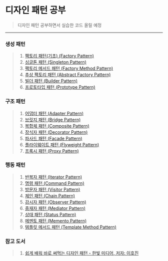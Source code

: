 # 디자인 패턴 공부
> 디자인 패턴 공부하면서 실습한 코드 올릴 예정
---

### 생성 패턴
> 1. [팩토리 패턴(기초) (Factory Pattern)](./생성패턴/FactoryPattern/)
> 2. [싱글톤 패턴 (Singleton Pattern)](./생성패턴/SingletonPattern/)
> 3. [팩토리 메서드 패턴 (Factory Method Pattern)](./생성패턴/FactoryMethodPattern)
> 4. [추상 팩토리 패턴 (Abstract Factory Pattern)](./생성패턴/AbstractFactoryPattern)
> 5. [빌더 패턴 (Builder Pattern)](./생성패턴/BuilderPattern)
> 6. [프로토타입 패턴 (Prototype Pattern)](./생성패턴/PrototypePattern)
### 구조 패턴
> 1. [어댑터 패턴 (Adapter Pattern)](./구조패턴/AdpaterPattern)
> 2. [브릿지 패턴 (Bridge Pattern)](./구조패턴/BridgePattern)
> 3. [복합체 패턴 (Composite Pattern)](./구조패턴/CompositePattern)
> 4. [장식자 패턴 (Decorator Pattern)](./구조패턴/DecoratorPattern)
> 5. [파사드 패턴 (Facade Pattern)](./구조패턴/FacadePattern)
> 6. [플라이웨이트 패턴 (Flyweight Pattern)](./구조패턴/Flyweight)
> 7. [프록시 패턴 (Proxy Pattern)](./구조패턴/proxyPattern)
### 행동 패턴
> 1. [반복자 패턴 (Iterator Pattern)](./행동패턴/IteratorPattern)
> 2. [명령 패턴 (Command Pattern)](./행동패턴/CommandPattern)
> 3. [방문자 패턴 (Visitor Pattern)](./행동패턴/VisitorPattern)
> 4. [체인 패턴 (Chain Pattern)](./행동패턴/ChainPattern)
> 5. [감시자 패턴 (Observer Pattern)](./행동패턴/ObserverPattern)
> 6. [중재자 패턴 (Mediator Pattern)](./행동패턴/MediatorPattern)
> 7. [상태 패턴 (Status Pattern)](./행동패턴/StatusPattern)
> 8. [메멘토 패턴 (Memento Pattern)](./행동패턴/MementoPattern)
> 8. [템플릿 메서드 패턴 (Template Method Pattern)](./행동패턴/TemplateMethodPattern)

### 참고 도서
> 1. [쉽게 배워 바로 써먹는 디자인 패턴 - 한빛 미디어, 저자: 이호진](https://www.hanbit.co.kr/media/books/book_view.html?p_code=B9696096335)